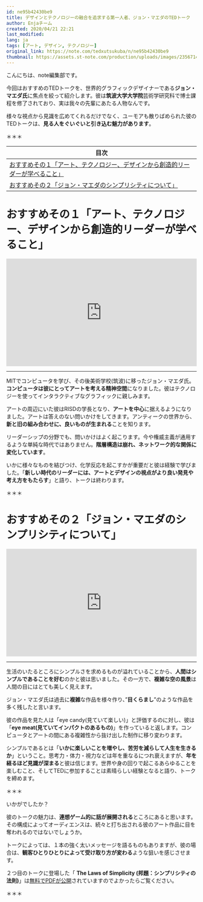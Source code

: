 ```yaml
---
id: ne95b42430be9
title: デザインとテクノロジーの融合を追求する第一人者、ジョン・マエダのTEDトーク
author: Enjaチーム
created: 2020/04/21 22:21
last_modified: 
lang: ja
tags: [アート, デザイン, テクノロジー]
original_link: https://note.com/tedxutsukuba/n/ne95b42430be9
thumbnail: https://assets.st-note.com/production/uploads/images/23567146/rectangle_large_type_2_0c51073f114eac4cc99971a3a7fee58e.jpeg
---
```


こんにちは、note編集部です。

今回はおすすめのTEDトークを、世界的グラフィックデザイナーである**ジョン・マエダ氏**に焦点を絞って紹介します。彼は**筑波大学大学院**芸術学研究科で博士課程を修了されており、実は我々の先輩にあたる人物なんです。

様々な視点から見識を広めてくれるだけでなく、ユーモアも散りばめられた彼のTEDトークは、**見る人をぐいぐいと引き込む魅力があります**。

＊＊＊

| 目次 |
| ------ |
| [おすすめその１「アート、テクノロジー、デザインから創造的リーダーが学べること」](#おすすめその１「アート、テクノロジー、デザインから創造的リーダーが学べること」) |
| [おすすめその２「ジョン・マエダのシンプリシティについて」](#おすすめその２「ジョン・マエダのシンプリシティについて」) |


# おすすめその１「アート、テクノロジー、デザインから創造的リーダーが学べること」


<div style="max-width:854px"><div style="position:relative;height:0;padding-bottom:56.25%"><iframe src="https://embed.ted.com/talks/lang/ja/john_maeda_how_art_technology_and_design_inform_creative_leaders" width="854" height="480" style="position:absolute;left:0;top:0;width:100%;height:100%" frameborder="0" scrolling="no" allowfullscreen></iframe></div></div>

___

MITでコンピュータを学び、その後美術学校(筑波)に移ったジョン・マエダ氏。**コンピュータは彼にとってアートを考える精神空間**になりました。彼はテクノロジーを使ってインタラクティブなグラフィックに親しみます。

アートの周辺にいた彼はRISDの学長となり、**アートを中心**に据えるようになりました。アートは答えのない問いかけをしてきます。アンティークの世界から、**新と旧の組み合わせに、良いものが生まれる**ことを知ります。

リーダーシップの分野でも、問いかけはよく起こります。今や権威主義が通用するような単純な時代ではありません。**階層構造は崩れ、ネットワーク的な関係に変化しています**。

いかに様々なものを結びつけ、化学反応を起こすかが重要だと彼は経験で学びました。「**新しい時代のリーダーには、アートとデザインの視点がより良い発見や考え方をもたらす**」と語り、トークは終わります。

＊＊＊

# おすすめその２「ジョン・マエダのシンプリシティについて」

<div style="max-width:854px"><div style="position:relative;height:0;padding-bottom:56.25%"><iframe src="https://embed.ted.com/talks/lang/ja/john_maeda_designing_for_simplicity" width="854" height="480" style="position:absolute;left:0;top:0;width:100%;height:100%" frameborder="0" scrolling="no" allowfullscreen></iframe></div></div>

___

生活のいたるところにシンプルさを求めるものが溢れていることから、**人間はシンプルであることを好む**のかと彼は思いました。その一方で、**複雑な空の風景**は人間の目にはとても美しく見えます。

ジョン・マエダ氏は過去に**複雑**な作品を様々作り、”**目くらまし**”のような作品を多く残したと言います。

彼の作品を見た人は「eye candy(見ていて楽しい)」と評価するのに対し、彼は「**eye meat(見ていてインパクトのあるもの)**」を作っていると返します。コンピュータとアートの間にある複雑性から抜け出した制作に移り変わります。

シンプルであるとは「**いかに楽しいことを増やし、苦労を減らして人生を生きるか**」ということ。思考力・体力・視力などは年を重なるにつれ衰えますが、**年を経るほど見識が深まる**と彼は信じます。世界や身の回りで起こるあらゆることを楽しむこと、そしてTEDに参加することは素晴らしい経験となると語り、トークを締めます。

＊＊＊

いかがでしたか？

彼のトークの魅力は、**連想ゲーム的に話が展開される**ところにあると思います。その構成によってオーディエンスは、続々と打ち出される彼のアート作品に目を奪われるのではないでしょうか。

トークによっては、１本の強く太いメッセージを語るものもありますが、彼の場合は、**観客ひとりひとりによって受け取り方が変わる**ような狙いを感じさせます。

２つ目のトークに登場した「 **The Laws of Simplicity (邦題：シンプリシティの法則)**」は[無料でPDFが公開](https://designopendata.files.wordpress.com/2014/05/lawsofsimplicity_johnmaeda.pdf)されていますのでよかったらご覧ください。

＊＊＊